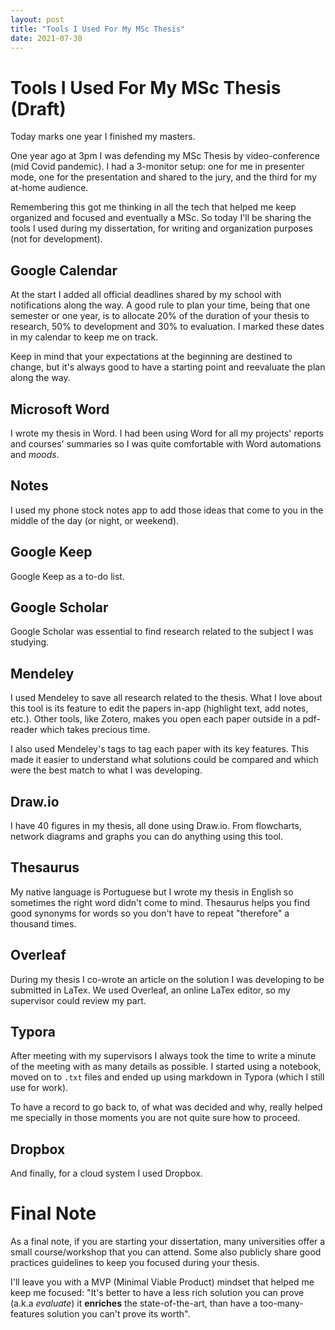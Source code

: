 ```yaml
---
layout: post
title: "Tools I Used For My MSc Thesis"
date: 2021-07-30
---
```

# Tools I Used For My MSc Thesis (Draft)

Today marks one year I finished my masters.

One year ago at 3pm I was defending my MSc Thesis by video-conference (mid Covid pandemic).
I had a 3-monitor setup: one for me in presenter mode, one for the presentation and shared to the jury, and the third for my at-home audience.

Remembering this got me thinking in all the tech that helped me keep organized and focused and eventually a MSc. So today I'll be sharing the tools I used during my dissertation, for writing and organization purposes (not for development).

## Google Calendar

At the start I added all official deadlines shared by my school with notifications along the way.
A good rule to plan your time, being that one semester or one year, is to allocate 20% of the duration of your thesis to research, 50% to development and 30% to evaluation. I marked these dates in my calendar to keep me on track.

Keep in mind that your expectations at the beginning are destined to change, but it's always good to have a starting point and reevaluate the plan along the way.

## Microsoft Word

I wrote my thesis in Word. I had been using Word for all my projects' reports and courses' summaries so I was quite comfortable with Word automations and *moods*.

## Notes

I used my phone stock notes app to add those ideas that come to you in the middle of the day (or night, or weekend).

## Google Keep

Google Keep as a to-do list.

## Google Scholar

Google Scholar was essential to find research related to the subject I was studying.

## Mendeley

I used Mendeley to save all research related to the thesis. What I love about this tool is its feature to edit the papers in-app (highlight text, add notes, etc.). Other tools, like Zotero, makes you open each paper outside in a pdf-reader which takes precious time.

I also used Mendeley's tags to tag each paper with its key features. This made it easier to understand what solutions could be compared and which were the best match to what I was developing.

## Draw.io

I have 40 figures in my thesis, all done using Draw.io. From flowcharts, network diagrams and graphs you can do anything using this tool.

## Thesaurus

My native language is Portuguese but I wrote my thesis in English so sometimes the right word didn't come to mind. Thesaurus helps you find good synonyms for words so you don't have to repeat "therefore" a thousand times.

## Overleaf

During my thesis I co-wrote an article on the solution I was developing to be submitted in LaTex. We used Overleaf, an online LaTex editor, so my supervisor could review my part.

## Typora

After meeting with my supervisors I always took the time to write a minute of the meeting with as many details as possible. I started using a notebook, moved on to `.txt` files and ended up using markdown in Typora (which I still use for work).

To have a record to go back to, of what was decided and why, really helped me specially in those moments you are not quite sure how to proceed.

## Dropbox

And finally, for a cloud system I used Dropbox.



# Final Note

As a final note, if you are starting your dissertation, many universities offer a small course/workshop that you can attend. Some also publicly share good practices guidelines to keep you focused during your thesis.

I'll leave you with a MVP (Minimal Viable Product) mindset that helped me keep me focused:
"It's better to have a less rich solution you can prove (a.k.a *evaluate*) it **enriches** the state-of-the-art, than have a too-many-features solution you can't prove its worth".
